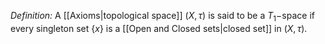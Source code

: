 *Definition:* A [[Axioms|topological space]] $(X,\tau)$ is said to be a $T_1-$space if every singleton set $\{x\}$ is a [[Open and Closed sets|closed set]] in $(X,\tau)$.